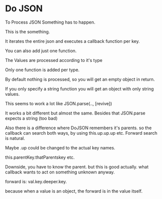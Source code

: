 Do JSON
======

To Process JSON Something has to happen.

This is the something.

It iterates the entire json and executes a callback function per key.

You can also add just one function.

The Values are processed according to it's type

Only one function is added per type.

By default nothing is processed, so you will get
an empty object in return.

If you only specify a string function you
will get an object with only string values.

This seems to work a lot like JSON.parse(.., [revive])

It works a bit different but almost the same.
Besides that JSON.parse expects a string (too bad)

Also there is a difference where DoJSON remembers it's
parents. so the callback can search both ways,
by using this.up.up.up etc. Forward search is natural.

Maybe .up could be changed to the actual key names.

this.parentKey.thatParentskey etc.

Downside, you have to know the parent. but this is good
actually. what callback wants to act on something unknown anyway.

forward is:
val.key.deeper.key.

because when a value is an object, the forward is in the value itself.
